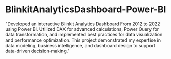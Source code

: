 # BlinkitAnalyticsDashboard-Power-BI
"Developed an interactive Blinkit Analytics Dashboard From 2012 to 2022 using Power BI. Utilized DAX for advanced calculations, Power Query for data transformation, and implemented best practices for data visualization and performance optimization. This project demonstrated my expertise in data modeling, business intelligence, and dashboard design to support data-driven decision-making."
